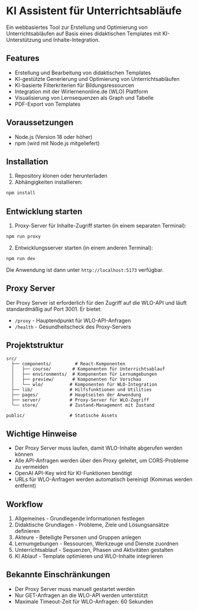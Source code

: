 # KI Assistent für Unterrichtsabläufe

Ein webbasiertes Tool zur Erstellung und Optimierung von Unterrichtsabläufen auf Basis eines didaktischen Templates mit KI-Unterstützung und Inhalte-Integration.

## Features

- Erstellung und Bearbeitung von didaktischen Templates
- KI-gestützte Generierung und Optimierung von Unterrichtsabläufen
- KI-basierte Filterkriterien für Bildungsressourcen
- Integration mit der Wirlernenonline.de (WLO) Plattform
- Visualisierung von Lernsequenzen als Graph und Tabelle
- PDF-Export von Templates

## Voraussetzungen

- Node.js (Version 18 oder höher)
- npm (wird mit Node.js mitgeliefert)

## Installation

1. Repository klonen oder herunterladen
2. Abhängigkeiten installieren:
```bash
npm install
```

## Entwicklung starten

1. Proxy-Server für Inhalte-Zugriff starten (in einem separaten Terminal):
```bash
npm run proxy
```

2. Entwicklungsserver starten (in einem anderen Terminal):
```bash
npm run dev
```

Die Anwendung ist dann unter `http://localhost:5173` verfügbar.

## Proxy Server

Der Proxy Server ist erforderlich für den Zugriff auf die WLO-API und läuft standardmäßig auf Port 3001. Er bietet:

- `/proxy` - Hauptendpunkt für WLO-API-Anfragen
- `/health` - Gesundheitscheck des Proxy-Servers

## Projektstruktur

```
src/
  ├── components/         # React-Komponenten
  │   ├── course/        # Komponenten für Unterrichtsablauf
  │   ├── environments/  # Komponenten für Lernumgebungen
  │   ├── preview/       # Komponenten für Vorschau
  │   └── wlo/          # Komponenten für WLO-Integration
  ├── lib/              # Hilfsfunktionen und Utilities
  ├── pages/            # Hauptseiten der Anwendung
  ├── server/           # Proxy-Server für WLO-Zugriff
  └── store/            # Zustand-Management mit Zustand

public/                 # Statische Assets
```

## Wichtige Hinweise

- Der Proxy Server muss laufen, damit WLO-Inhalte abgerufen werden können
- Alle API-Anfragen werden über den Proxy geleitet, um CORS-Probleme zu vermeiden
- OpenAI API-Key wird für KI-Funktionen benötigt
- URLs für WLO-Anfragen werden automatisch bereinigt (Kommas werden entfernt)

## Workflow

1. Allgemeines - Grundlegende Informationen festlegen
2. Didaktische Grundlagen - Probleme, Ziele und Lösungsansätze definieren
3. Akteure - Beteiligte Personen und Gruppen anlegen
4. Lernumgebungen - Ressourcen, Werkzeuge und Dienste zuordnen
5. Unterrichtsablauf - Sequenzen, Phasen und Aktivitäten gestalten
6. KI Ablauf - Template optimieren und WLO-Inhalte integrieren

## Bekannte Einschränkungen

- Der Proxy Server muss manuell gestartet werden
- Nur GET-Anfragen an die WLO-API werden unterstützt
- Maximale Timeout-Zeit für WLO-Anfragen: 60 Sekunden
